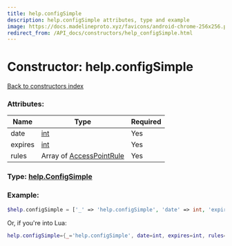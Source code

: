 ```yaml
---
title: help.configSimple
description: help.configSimple attributes, type and example
image: https://docs.madelineproto.xyz/favicons/android-chrome-256x256.png
redirect_from: /API_docs/constructors/help_configSimple.html
---
```

# Constructor: help.configSimple  
[Back to constructors index](index.md)



### Attributes:

| Name     |    Type       | Required |
|----------|---------------|----------|
|date|[int](../types/int.md) | Yes|
|expires|[int](../types/int.md) | Yes|
|rules|Array of [AccessPointRule](../types/AccessPointRule.md) | Yes|



### Type: [help.ConfigSimple](../types/help.ConfigSimple.md)


### Example:

```php
$help.configSimple = ['_' => 'help.configSimple', 'date' => int, 'expires' => int, 'rules' => [AccessPointRule, AccessPointRule]];
```  


Or, if you're into Lua:

```lua
help.configSimple={_='help.configSimple', date=int, expires=int, rules={AccessPointRule}}

```


